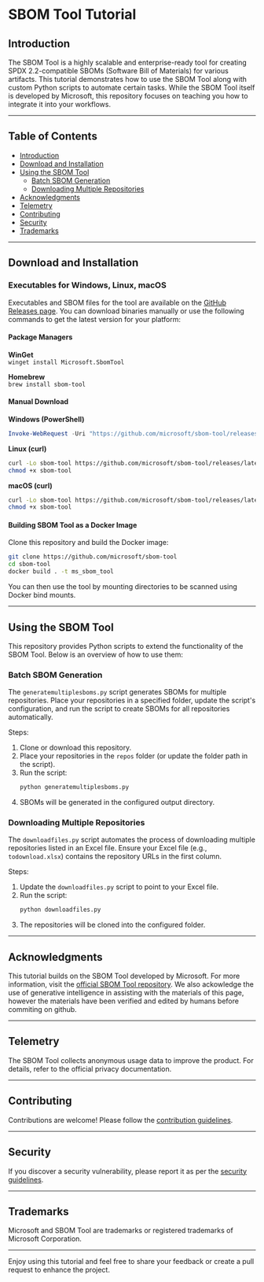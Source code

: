 # SBOM Tool Tutorial

## Introduction
The SBOM Tool is a highly scalable and enterprise-ready tool for creating SPDX 2.2-compatible SBOMs (Software Bill of Materials) for various artifacts. This tutorial demonstrates how to use the SBOM Tool along with custom Python scripts to automate certain tasks. While the SBOM Tool itself is developed by Microsoft, this repository focuses on teaching you how to integrate it into your workflows.

---

## Table of Contents

- [Introduction](#introduction)
- [Download and Installation](#download-and-installation)
- [Using the SBOM Tool](#using-the-sbom-tool)
  - [Batch SBOM Generation](#batch-sbom-generation)
  - [Downloading Multiple Repositories](#downloading-multiple-repositories)
- [Acknowledgments](#acknowledgments)
- [Telemetry](#telemetry)
- [Contributing](#contributing)
- [Security](#security)
- [Trademarks](#trademarks)

---

## Download and Installation

### Executables for Windows, Linux, macOS
Executables and SBOM files for the tool are available on the [GitHub Releases page](https://github.com/microsoft/sbom-tool/releases). You can download binaries manually or use the following commands to get the latest version for your platform:

#### Package Managers

**WinGet**  
`winget install Microsoft.SbomTool`

**Homebrew**  
`brew install sbom-tool`

#### Manual Download

**Windows (PowerShell)**  
```powershell
Invoke-WebRequest -Uri "https://github.com/microsoft/sbom-tool/releases/latest/download/sbom-tool-win-x64.exe" -OutFile "sbom-tool.exe"
```

**Linux (curl)**  
```bash
curl -Lo sbom-tool https://github.com/microsoft/sbom-tool/releases/latest/download/sbom-tool-linux-x64
chmod +x sbom-tool
```

**macOS (curl)**  
```bash
curl -Lo sbom-tool https://github.com/microsoft/sbom-tool/releases/latest/download/sbom-tool-osx-x64
chmod +x sbom-tool
```

#### Building SBOM Tool as a Docker Image

Clone this repository and build the Docker image:

```bash
git clone https://github.com/microsoft/sbom-tool
cd sbom-tool
docker build . -t ms_sbom_tool
```

You can then use the tool by mounting directories to be scanned using Docker bind mounts.

---

## Using the SBOM Tool

This repository provides Python scripts to extend the functionality of the SBOM Tool. Below is an overview of how to use them:

### Batch SBOM Generation
The `generatemultiplesboms.py` script generates SBOMs for multiple repositories. Place your repositories in a specified folder, update the script's configuration, and run the script to create SBOMs for all repositories automatically.

Steps:
1. Clone or download this repository.
2. Place your repositories in the `repos` folder (or update the folder path in the script).
3. Run the script:
   ```bash
   python generatemultiplesboms.py
   ```
4. SBOMs will be generated in the configured output directory.

### Downloading Multiple Repositories
The `downloadfiles.py` script automates the process of downloading multiple repositories listed in an Excel file. Ensure your Excel file (e.g., `todownload.xlsx`) contains the repository URLs in the first column.

Steps:
1. Update the `downloadfiles.py` script to point to your Excel file.
2. Run the script:
   ```bash
   python downloadfiles.py
   ```
3. The repositories will be cloned into the configured folder.

---

## Acknowledgments
This tutorial builds on the SBOM Tool developed by Microsoft. For more information, visit the [official SBOM Tool repository](https://github.com/microsoft/sbom-tool). We also ackowledge the use of generative intelligence in assisting with the materials of this page, however the materials have been verified and edited by humans before commiting on github.

---

## Telemetry
The SBOM Tool collects anonymous usage data to improve the product. For details, refer to the official privacy documentation.

---

## Contributing
Contributions are welcome! Please follow the [contribution guidelines](https://github.com/microsoft/sbom-tool/blob/main/CONTRIBUTING.md).

---

## Security
If you discover a security vulnerability, please report it as per the [security guidelines](https://github.com/microsoft/sbom-tool/blob/main/SECURITY.md).

---

## Trademarks
Microsoft and SBOM Tool are trademarks or registered trademarks of Microsoft Corporation.

---

Enjoy using this tutorial and feel free to share your feedback or create a pull request to enhance the project.

